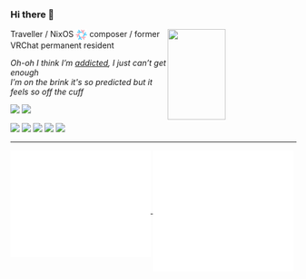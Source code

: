 ### Hi there 👋

<a href="https://github.com/AsterisMono?tab=repositories" >
  <img align="right" width="45%" height="160rem" src="https://stats.amono.me/api?username=AsterisMono&theme=transparent&hide_border=true" />
</a>

Traveller / NixOS <img src="https://raw.githubusercontent.com/AsterisMono/asterismono/refs/heads/main/nix-snowflake-transgender.svg" height="20px" width="20px" align="center" /> composer / former VRChat permanent resident

*Oh-oh I think I’m [addicted](https://www.youtube.com/watch?v=h36GyZ5g1yI), I just can’t get enough*<br>
*I’m on the brink it's so predicted but it feels so off the cuff*

![](https://komarev.com/ghpvc/?username=asterismono)
![](https://dxrating.luoling.moe/api/genImage/cmiki)

![](https://img.shields.io/badge/NixOS-5277C3?logo=nixos&logoColor=white)
![](https://img.shields.io/badge/TypeScript-007ACC?logo=typescript&logoColor=white)
![](https://img.shields.io/badge/React-20232A?logo=react&logoColor=61DAFB)
![](https://img.shields.io/badge/Node.js-339933?logo=nodedotjs&logoColor=white)
![](https://img.shields.io/badge/VRChat-07242b?logo=VRChat&logoColor=white)

---
<a href="https://github.com/AsterisMono">
  <img align="top" width="49%" src="./metrics-left.svg" />
</a>
<a href="https://noise.amono.me">
  <img align="center" width="49%" src="./metrics-right.svg" />
</a>
